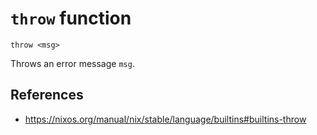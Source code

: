# `throw` function

```
throw <msg>
```

Throws an error message `msg`.

## References

- https://nixos.org/manual/nix/stable/language/builtins#builtins-throw